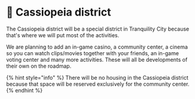 # 🏢 Cassiopeia district

The Cassiopeia district will be a special district in Tranquility City because that's where we will put most of the activities.

We are planning to add an in-game casino, a community center, a cinema so you can watch clips/movies together with your friends, an in-game voting center and many more activities. These will all be developments of their own on the roadmap.

{% hint style="info" %}
There will be no housing in the Cassiopeia district because that space will be reserved exclusively for the community center.
{% endhint %}

